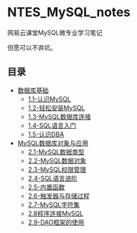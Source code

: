 # NTES_MySQL_notes

网易云课堂MySQL微专业学习笔记

但愿可以不弃坑。

## 目录

* [数据库基础](https://github.com/yumendy/NTES_MySQL_notes/blob/master/chapter1.md#mysql数据库基础)
  * [1.1-认识MySQL](https://github.com/yumendy/NTES_MySQL_notes/blob/master/chapter1.md#11-认识mysql)
  * [1.2-轻松安装MySQL](https://github.com/yumendy/NTES_MySQL_notes/blob/master/chapter1.md#12-轻松安装mysql)
  * [1.3-MySQL数据库连接](https://github.com/yumendy/NTES_MySQL_notes/blob/master/chapter1.md#13-mysql数据库连接)
  * [1.4-SQL语言入门](https://github.com/yumendy/NTES_MySQL_notes/blob/master/chapter1.md#14-sql语言入门)
  * [1.5-认识DBA](https://github.com/yumendy/NTES_MySQL_notes/blob/master/chapter1.md#15-认识dba)
* [MySQL数据库对象与应用](https://github.com/yumendy/NTES_MySQL_notes/blob/master/chapter2.md#mysql数据库对象与应用)
  * [2.1-MySQL数据类型](https://github.com/yumendy/NTES_MySQL_notes/blob/master/chapter2.md#21-mysql数据类型)
  * [2.2-MySQL数据对象](https://github.com/yumendy/NTES_MySQL_notes/blob/master/chapter2.md#22-mysql数据对象)
  * [2.3-MySQL权限管理](https://github.com/yumendy/NTES_MySQL_notes/blob/master/chapter2.md#23-mysql权限管理)
  * [2.4-SQL语言进阶](https://github.com/yumendy/NTES_MySQL_notes/blob/master/chapter2.md#24-sql语言进阶)
  * [2.5-内置函数](https://github.com/yumendy/NTES_MySQL_notes/blob/master/chapter2.md#25-内置函数)
  * [2.6-触发器与存储过程](https://github.com/yumendy/NTES_MySQL_notes/blob/master/chapter2.md#26-触发器与存储过程)
  * [2.7-MySQL字符集](https://github.com/yumendy/NTES_MySQL_notes/blob/master/chapter2.md#27-mysql字符集)
  * [2.8程序连接MySQL](https://github.com/yumendy/NTES_MySQL_notes/blob/master/chapter2.md#28程序连接mysql)
  * [2.9-DAO框架的使用](https://github.com/yumendy/NTES_MySQL_notes/blob/master/chapter2.md#29-dao框架的使用)
